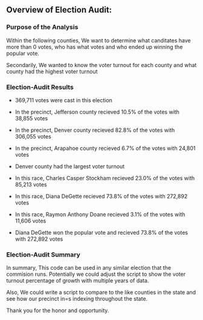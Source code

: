 ## Overview of Election Audit:

### Purpose of the Analysis
Within the following counties, We want to determine what canditates have more than 0 votes, who has what votes and who ended up winning the popular vote.

Secondarily, We wanted to know the voter turnout for each county and what county had the highest voter turnout


### Election-Audit Results

* 369,711 votes were cast in this election

* In the precinct, Jefferson county recieved 10.5% of the votes with 38,855 votes

* In the precinct, Denver county recieved 82.8% of the votes with 306,055 votes

* In the precinct, Arapahoe county recieved 6.7% of the votes with 24,801 votes

* Denver county had the largest voter turnout

* In this race, Charles Casper Stockham recieved 23.0% of the votes with 85,213 votes

* In this race, Diana DeGette recieved 73.8% of the votes with 272,892 votes

* In this race, Raymon Anthony Doane recieved 3.1% of the votes with 11,606 votes

* Diana DeGette won the popular vote and recieved 73.8% of the votes with 272,892 votes

### Election-Audit Summary

In summary, This code can be used in any similar election that the commision runs. 
Potentially we could adjust the script to show the voter turnout percentage of growth with multiple years of data.

Also, We could write a script to compare to the like counties in the state and see how our precinct in=s indexing throughout the state.

Thank you for the honor and opportunity.



